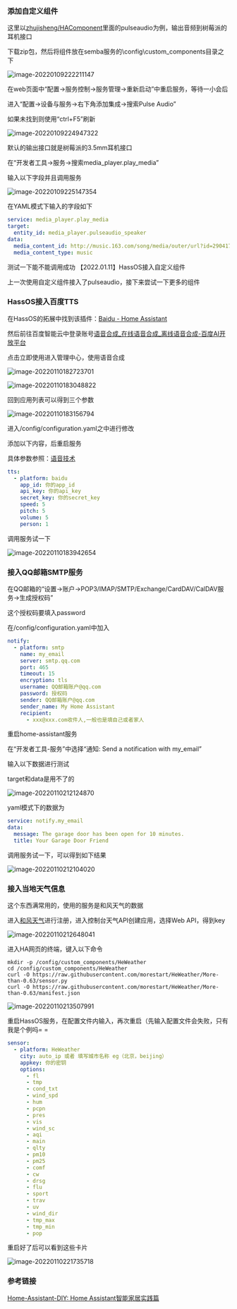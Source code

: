 ### 添加自定义组件

这里以[zhujisheng/HAComponent](https://github.com/zhujisheng/HAComponent)里面的pulseaudio为例，输出音频到树莓派的耳机接口

下载zip包，然后将组件放在semba服务的\config\custom_components目录之下

![image-20220109222211147](https://img2020.cnblogs.com/blog/1446116/202201/1446116-20220109225404852-159105020.png)

在web页面中“配置→服务控制→服务管理→重新启动”中重启服务，等待一小会后

进入“配置→设备与服务→右下角添加集成→搜索Pulse Audio”

如果未找到则使用“ctrl+F5”刷新

![image-20220109224947322](https://img2020.cnblogs.com/blog/1446116/202201/1446116-20220109225404837-724732023.png)

默认的输出接口就是树莓派的3.5mm耳机接口

在“开发者工具→服务→搜索media_player.play_media”

输入以下字段并且调用服务

![image-20220109225147354](https://img2020.cnblogs.com/blog/1446116/202201/1446116-20220109225404886-470759080.png)

在YAML模式下输入的字段如下

```yaml
service: media_player.play_media
target:
  entity_id: media_player.pulseaudio_speaker
data:
  media_content_id: http://music.163.com/song/media/outer/url?id=29041788.mp3
  media_content_type: music
```

测试一下能不能调用成功
【2022.01.11】HassOS接入自定义组件

上一次使用自定义组件接入了pulseaudio，接下来尝试一下更多的组件

### HassOS接入百度TTS

在HassOS的拓展中找到该插件：[Baidu - Home Assistant ](https://www.home-assistant.io/integrations/baidu/)

然后前往百度智能云中登录账号[语音合成_在线语音合成_离线语音合成-百度AI开放平台 ](https://cloud.baidu.com/product/speech/tts)

点击立即使用进入管理中心，使用语音合成

![image-20220110182723701](https://img2020.cnblogs.com/blog/1446116/202201/1446116-20220110222948280-398270938.png)

![image-20220110183048822](https://img2020.cnblogs.com/blog/1446116/202201/1446116-20220110222948487-2124350835.png)

回到应用列表可以得到三个参数

![image-20220110183156794](https://img2020.cnblogs.com/blog/1446116/202201/1446116-20220110222948345-1507670004.png)

进入/config/configuration.yaml之中进行修改

添加以下内容，后重启服务

具体参数参照：[语音技术 ](https://ai.baidu.com/ai-doc/SPEECH/Qk38y8lrl#上传参数)

```yaml
tts:
  - platform: baidu
    app_id: 你的app_id
    api_key: 你的api_key
    secret_key: 你的secret_key
    speed: 5
    pitch: 5
    volume: 5
    person: 1
```

调用服务试一下

![image-20220110183942654](https://img2020.cnblogs.com/blog/1446116/202201/1446116-20220110222948371-1706460571.png)

### 接入QQ邮箱SMTP服务

在QQ邮箱的“设置→账户→POP3/IMAP/SMTP/Exchange/CardDAV/CalDAV服务→生成授权码”

这个授权码要填入password

在/config/configuration.yaml中加入

```yaml
notify:
  - platform: smtp
    name: my_email
    server: smtp.qq.com
    port: 465
    timeout: 15
    encryption: tls
    username: QQ邮箱账户@qq.com
    password: 授权码
    sender: QQ邮箱账户@qq.com
    sender_name: My Home Assistant
    recipient:
      - xxx@xxx.com收件人,一般也是填自己或者家人
```

重启home-assistant服务

在“开发者工具-服务”中选择“通知: Send a notification with my_email”

输入以下数据进行测试

target和data是用不了的

![image-20220110212124870](https://img2020.cnblogs.com/blog/1446116/202201/1446116-20220110222948308-1920602957.png)

yaml模式下的数据为

```yaml
service: notify.my_email
data:
  message: The garage door has been open for 10 minutes.
  title: Your Garage Door Friend
```

调用服务试一下，可以得到如下结果

![image-20220110212104020](https://img2020.cnblogs.com/blog/1446116/202201/1446116-20220110222948396-301517646.png)

### 接入当地天气信息

这个东西满常用的，使用的服务是和风天气的数据

进入[和风天气](https://www.qweather.com/)进行注册，进入控制台天气API创建应用，选择Web API，得到key

![image-20220110212648041](https://img2020.cnblogs.com/blog/1446116/202201/1446116-20220110222948378-154004497.png)

进入HA网页的终端，键入以下命令

```
mkdir -p /config/custom_components/HeWeather
cd /config/custom_components/HeWeather
curl -O https://raw.githubusercontent.com/morestart/HeWeather/More-than-0.63/sensor.py
curl -O https://raw.githubusercontent.com/morestart/HeWeather/More-than-0.63/manifest.json
```

![image-20220110213507991](https://img2020.cnblogs.com/blog/1446116/202201/1446116-20220110222948276-305121791.png)

重启HassOS服务，在配置文件内输入，再次重启（先输入配置文件会失败，只有我是个例吗= =

```yaml
sensor:
  - platform: HeWeather
    city: auto_ip 或者 填写城市名称 eg（北京，beijing）
    appkey: 你的密钥
    options:
      - fl
      - tmp
      - cond_txt
      - wind_spd
      - hum
      - pcpn
      - pres
      - vis
      - wind_sc
      - aqi
      - main
      - qlty
      - pm10
      - pm25
      - comf
      - cw
      - drsg
      - flu
      - sport
      - trav
      - uv
      - wind_dir
      - tmp_max
      - tmp_min
      - pop
```

重启好了后可以看到这些卡片

![image-20220110221735718](https://img2020.cnblogs.com/blog/1446116/202201/1446116-20220110222948365-2088507911.png)

### 参考链接

[Home-Assistant-DIY: Home Assistant智能家居实践篇 ](https://github.com/zhujisheng/Home-Assistant-DIY)